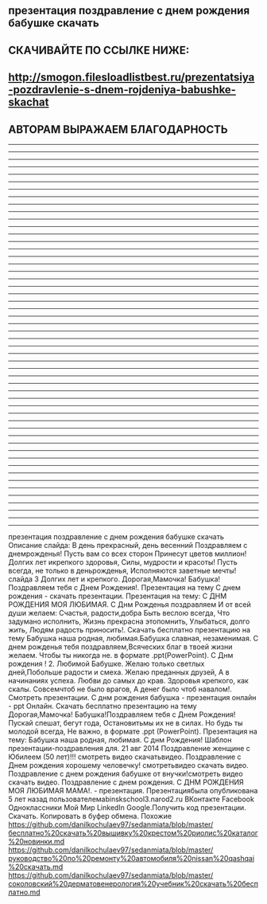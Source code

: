 презентация поздравление с днем рождения бабушке скачать
--------------------------------------------------
СКАЧИВАЙТЕ ПО ССЫЛКЕ НИЖЕ:
--------------------------------------------------
http://smogon.filesloadlistbest.ru/prezentatsiya-pozdravlenie-s-dnem-rojdeniya-babushke-skachat
--------------------------------------------------
АВТОРАМ ВЫРАЖАЕМ БЛАГОДАРНОСТЬ
--------------------------------------------------
--------------------------------------------------
--------------------------------------------------
--------------------------------------------------
--------------------------------------------------
--------------------------------------------------
--------------------------------------------------
--------------------------------------------------
--------------------------------------------------
--------------------------------------------------
--------------------------------------------------
--------------------------------------------------
--------------------------------------------------
--------------------------------------------------
--------------------------------------------------
--------------------------------------------------
--------------------------------------------------
--------------------------------------------------
--------------------------------------------------
--------------------------------------------------
--------------------------------------------------
--------------------------------------------------
--------------------------------------------------
--------------------------------------------------
--------------------------------------------------
--------------------------------------------------
--------------------------------------------------
--------------------------------------------------
--------------------------------------------------
--------------------------------------------------
--------------------------------------------------
--------------------------------------------------
--------------------------------------------------
--------------------------------------------------
--------------------------------------------------
--------------------------------------------------
--------------------------------------------------
--------------------------------------------------
--------------------------------------------------
--------------------------------------------------
--------------------------------------------------
--------------------------------------------------
--------------------------------------------------
--------------------------------------------------
--------------------------------------------------
--------------------------------------------------
--------------------------------------------------
--------------------------------------------------
--------------------------------------------------
--------------------------------------------------
--------------------------------------------------
--------------------------------------------------
--------------------------------------------------
презентация поздравление с днем рождения бабушке скачать Описание слайда: В день прекрасный, день весенний Поздравляем с днемрожденья! Пусть вам со всех сторон Принесут цветов миллион! Долгих лет икрепкого здоровья, Силы, мудрости и красоты! Пусть всегда, не только в деньрожденья, Исполняются заветные мечты!  слайда 3 Долгих лет и крепкого. Дорогая,Мамочка! Бабушка! Поздравляем тебя с Днем Рождения!. Презентация на тему С днем рождения - скачать презентации. Презентация на тему: С ДНМ РОЖДЕНИЯ МОЯ ЛЮБИМАЯ. С Днм Рожденья поздравляем И от всей души желаем: Счастья, радости,добра Быть веслою всегда, Что задумано исполнить, Жизнь прекрасна этопомнить, Улыбаться, долго жить, Людям радость приносить!. Скачать бесплатно презентацию на тему Бабушка наша родная, любимая.Бабушка славная, незаменимая. С днем рожденья тебя поздравляем,Всяческих благ в твоей жизни желаем. Чтобы ты никогда не. в формате .ppt(PowerPoint). С Днм рождения ! 2. Любимой Бабушке. Желаю только светлых дней,Побольше радости и смеха. Желаю преданных друзей, А в начинаниях успеха. Любви  до самых до крав. Здоровья крепкого, как скалы. Совсемчтоб не было врагов, А денег было чтоб навалом!. Смотреть презентации. С днм рождения бабушка - презентация онлайн - ppt Онлайн. Скачать бесплатно презентацию на тему Дорогая,Мамочка! Бабушка!Поздравляем тебя с Днем Рождения! Пускай спешат, бегут года, Остановитьмы их не в силах. Но будь ты молодой всегда, Не важно, в формате .ppt (PowerPoint). Презентация на тему: Бабушка наша родная, любимая. С днм Рождения! Шаблон презентации-поздравления для. 21 авг 2014  Поздравление женщине с Юбилеем (50 лет)!!! смотреть видео  скачатьвидео. Поздравление с Днем рождения хорошему человечку! смотретьвидео  скачать видео. Поздравление с днем рождения бабушке от внучки!смотреть видео  скачать видео. Поздравление с днем рождения. С ДНМ РОЖДЕНИЯ МОЯ ЛЮБИМАЯ МАМА!. - презентация. Презентациябыла опубликована 5 лет назад пользователемabinskschool3.narod2.ru ВКонтакте  Facebook  Одноклассники  Мой Мир  LinkedIn  Google.Получить код презентации. Скачать. Копировать в буфер обмена. Похожие
https://github.com/danilkochulaev97/sedanmiata/blob/master/бесплатно%20скачать%20вышивку%20крестом%20риолис%20каталог%20новинки.md
https://github.com/danilkochulaev97/sedanmiata/blob/master/руководство%20по%20ремонту%20автомобиля%20nissan%20qashqai%20скачать.md
https://github.com/danilkochulaev97/sedanmiata/blob/master/соколовский%20дерматовенерология%20учебник%20скачать%20бесплатно.md
